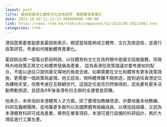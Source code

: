 ```yaml
---
layout: post
title: 霍啟剛冀成立體育文化及旅遊局　推動體育產業化
date: 2021-10-02 11:13:13.000000000 +08:00
link: https://news.rthk.hk/rthk/ch/component/k2/1613198-20211002.htm
categories: rthk
---
```


港協暨奧委會副會長霍啟剛表示，期望當局能夠成立體育、文化及旅遊局，並進行政策研究，考慮如何推動體育產業化。

霍啟剛出席一個電台節目時說，以往體育和文化在政府眼中是康文設施服務，但現時內地政策正將文化和體育發展為產業， 認為香港在政策倡議亦要考慮如何配合，不能以過往只提供康文場地的角度去做，如果需要在文化和體育有更多政策措施，更需要一個政策局處理。他又認為，現時體育離不開旅遊，提到過往香港定位為購物天堂，但應考慮在互聯網世代，這個定位是否仍然做得到，認為要有更多活動帶動旅遊，並認為4年後香港有份主辦的全運會是契機。

他表示，未來培訓本港體育人才方面，除了要增加教練資源，亦要培養本地教練、科研及醫療團隊，並培養更多裁判以及國際體育組織成員，以增加話語權，又認為本港體育科研可成為產業，舉例在單車項目，本港可進行設備的科研設計，再於大灣區進行工業生產。
